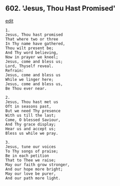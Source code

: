 
## 602.  'Jesus, Thou Hast Promised'
[edit](https://docs.google.com/document/d/14fUYRCnyVxrcuTNFCFXGTqUnCQLfJVUE/edit?mode=html)




    1.
    Jesus, Thou hast promised 
    That where two or three 
    In Thy name have gathered, 
    Thou wilt present be; 
    And Thy word believing, 
    Now in prayer we kneel; 
    Jesus, come and bless us; 
    Lord, Thyself reveal. 
    Refrain:
    Jesus, come and bless us 
    While we linger here; 
    Jesus, come and bless us, 
    Be Thou ever near. 

    2.
    Jesus, Thou hast met us 
    Oft in seasons past, 
    But we need Thy presence 
    With us till the last; 
    Come, O blessed Saviour, 
    And Thy grace display; 
    Hear us and accept us; 
    Bless us while we pray. 

    3.
    Jesus, tune our voices 
    To Thy songs of praise; 
    Be in each petition 
    That to Thee we raise; 
    May our faith grow stronger, 
    And our hope more bright; 
    May our love be purer, 
    And our path more light.
